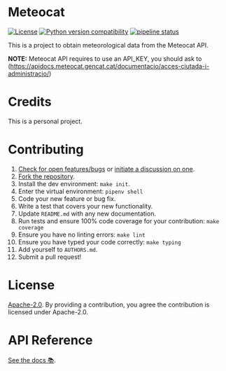 # Meteocat

[![License](https://img.shields.io/badge/License-Apache%202.0-blue.svg)](https://opensource.org/licenses/Apache-2.0)
[![Python version compatibility](https://img.shields.io/pypi/pyversions/alexapy)](https://pypi.org/project/alexapy)
[![pipeline status](https://gitlab.com/figorr1/meteocat/badges/master/pipeline.svg)](https://gitlab.com/figorr1/meteocat/commits/master)


This is a project to obtain meteorological data from the Meteocat API.

**NOTE:** Meteocat API requires to use an API_KEY, you should ask to (https://apidocs.meteocat.gencat.cat/documentacio/acces-ciutada-i-administracio/)

# Credits

This is a personal project.

# Contributing

1.  [Check for open features/bugs](https://gitlab.com/figorr1/meteocat/issues)
    or [initiate a discussion on one](https://gitlab.com/figorr1/meteocat/issues/new).
2.  [Fork the repository](https://gitlab.com/figorr1/meteocat/forks/new).
3.  Install the dev environment: `make init`.
4.  Enter the virtual environment: `pipenv shell`
5.  Code your new feature or bug fix.
6.  Write a test that covers your new functionality.
7.  Update `README.md` with any new documentation.
8.  Run tests and ensure 100% code coverage for your contribution: `make coverage`
9.  Ensure you have no linting errors: `make lint`
10. Ensure you have typed your code correctly: `make typing`
11. Add yourself to `AUTHORS.md`.
12. Submit a pull request!

# License

[Apache-2.0](LICENSE). By providing a contribution, you agree the contribution is licensed under Apache-2.0.

# API Reference

[See the docs 📚](https://apidocs.meteocat.gencat.cat/section/informacio-general/).